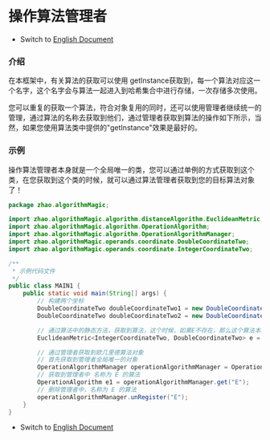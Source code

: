 # 操作算法管理者

- Switch
  to [English Document](https://github.com/BeardedManZhao/algorithmStar/blob/main/KnowledgeDocument/OperationAlgorithmManager.md)

### 介绍

在本框架中，有关算法的获取可以使用 getInstance获取到，每一个算法对应这一个名字，这个名字会与算法一起进入到哈希集合中进行存储，一次存储多次使用。

您可以重复的获取一个算法，符合对象复用的同时，还可以使用管理者继续统一的管理，通过算法的名称去获取到他们，通过管理者获取到算法的操作如下所示，当然，如果您使用算法类中提供的"getInstance"效果是最好的。

### 示例

操作算法管理者本身就是一个全局唯一的类，您可以通过单例的方式获取到这个类，在您获取到这个类的时候，就可以通过算法管理者获取到您的目标算法对象了！

```java
package zhao.algorithmMagic;

import zhao.algorithmMagic.algorithm.distanceAlgorithm.EuclideanMetric;
import zhao.algorithmMagic.algorithm.OperationAlgorithm;
import zhao.algorithmMagic.algorithm.OperationAlgorithmManager;
import zhao.algorithmMagic.operands.coordinate.DoubleCoordinateTwo;
import zhao.algorithmMagic.operands.coordinate.IntegerCoordinateTwo;

/**
 * 示例代码文件
 */
public class MAIN1 {
    public static void main(String[] args) {
        // 构建两个坐标
        DoubleCoordinateTwo doubleCoordinateTwo1 = new DoubleCoordinateTwo(1, 3);
        DoubleCoordinateTwo doubleCoordinateTwo2 = new DoubleCoordinateTwo(1, 5);

        // 通过算法中的静态方法，获取到算法，这个时候，如果E不存在，那么这个算法本身就已经自动注册到了管理者中
        EuclideanMetric<IntegerCoordinateTwo, DoubleCoordinateTwo> e = EuclideanMetric.getInstance("E");

        // 通过管理者获取到欧几里德算法对象
        // 首先获取到管理者全局唯一的对象
        OperationAlgorithmManager operationAlgorithmManager = OperationAlgorithmManager.getInstance();
        // 获取到管理者中 名称为 E 的算法
        OperationAlgorithm e1 = operationAlgorithmManager.get("E");
        // 删除管理者中，名称为 E 的算法
        operationAlgorithmManager.unRegister("E");
    }
}

```

- Switch
  to [English Document](https://github.com/BeardedManZhao/algorithmStar/blob/main/KnowledgeDocument/OperationAlgorithmManager.md)
